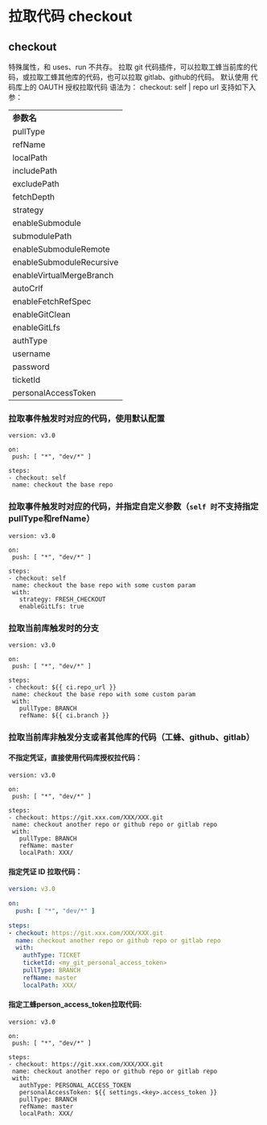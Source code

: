 # 拉取代码 checkout

## checkout

特殊属性，和 uses、run 不共存。
拉取 git 代码插件，可以拉取工蜂当前库的代码，或拉取工蜂其他库的代码，也可以拉取 gitlab、github的代码。
默认使用 代码库上的 OAUTH 授权拉取代码
语法为：
checkout: self | repo url 
支持如下入参：

| |
|:--|
|**参数名** |**是否必填** |**默认值** |**说明** |
|pullType |否 | |拉取方式，可选值为：BRANCH /TAG /COMMIT_ID <br>checkout: `self` 时将根据触发事件自动设置，如push时为COMMIT_ID ，手动配置无效 |
|refName |否 | |ref，分支名、TAG名或 COMMIT_ID<br>checkout: `self`时将根据触发事件自动设置，如push时为当前分支名，手动配置无效 |
|localPath |否 |当前工作空间 |代码拉取到本地的路径。当拉取其他代码库时，推荐填写，避免和当前代码库冲突。 |
|includePath |否 | |代码库拉取相对子路径 |
|excludePath |否 | |排除代码库以下路径 |
|fetchDepth |否 |1 |git fetch的depth参数值 |
|strategy |否 |REVERT_UPDATE |拉取策略，可选值为：<br>REVERT_UPDATE  增量,每次先 git reset --hard HEAD ,再 git pull<br>FRESH_CHECKOUT 全量,每次都会全新clone代码,之前会delete整个工作空间<br>INCREMENT_UPDATE  增量,只使用 git pull ,并不清除冲突及历史缓存文件 |
|enableSubmodule |否 |true |是否启用Submodule，true or false |
|submodulePath |否 | | |
|enableSubmoduleRemote |否 |false |执行git submodule update后面是否带上–remote参数 |
|enableSubmoduleRecursive |否 |true |执行git submodule update后面是否带上--recursive参数 |
|enableVirtualMergeBranch |否 |true |MR事件触发时是否执行Pre-Merge<br>为 true 时，将在MR事件触发时尝试Merge源分支到目标分支，冲突将直接判定为失败 |
|autoCrlf |否 | |AutoCrlf配置值 |
|enableFetchRefSpec |否 |false |启用拉取指定分支, 默认: false |
|enableGitClean |否 |true |是否开启Git Clean<br>为 true 时，将执行git clean, 删除未进行版本管理的文件 |
|enableGitLfs |否 |true |是否开启Git Lfs |
|authType |否 |当需要自定义鉴权时必填<br>若不指定，默认使用开启CI的用户的OAUTH权限 |授权方式，可选值为：<br>TICKET<br>PERSONAL_ACCESS_TOKEN<br>USERNAME_PASSWORD |
|username |否 | |当 authType=USERNAME_PASSWORD 时有效，拉代码使用的用户名 |
|password |否 | |当 authType=USERNAME_PASSWORD 时有效，拉代码使用的账户密码 |
|ticketId |否 | |当 authType=TICKET 时有效，凭据服务中创建的凭据ID |
|personalAccessToken |否 | |当 authType=PERSONAL_ACCESS_TOKEN 时有效 |


### 拉取事件触发时对应的代码，使用默认配置

 ```
version: v3.0

on:
  push: [ "*", "dev/*" ]

steps:
- checkout: self
  name: checkout the base repo
```

### 拉取事件触发时对应的代码，并指定自定义参数（`self 时`不支持指定pullType和refName）

 ```
version: v3.0

on:
  push: [ "*", "dev/*" ]

steps:
- checkout: self
  name: checkout the base repo with some custom param   
  with:
    strategy: FRESH_CHECKOUT
    enableGitLfs: true
```

### 拉取当前库触发时的分支

 ```
version: v3.0

on:
  push: [ "*", "dev/*" ]

steps:
- checkout: ${{ ci.repo_url }}
  name: checkout the base repo with some custom param   
  with:
    pullType: BRANCH
    refName: ${{ ci.branch }}
```

### 拉取当前库非触发分支或者其他库的代码（工蜂、github、gitlab）

#### 不指定凭证，直接使用代码库授权拉代码：

 ```
version: v3.0

on:
  push: [ "*", "dev/*" ]

steps:
- checkout: https://git.xxx.com/XXX/XXX.git
  name: checkout another repo or github repo or gitlab repo
  with:
    pullType: BRANCH
    refName: master
    localPath: XXX/  
```

#### 指定凭证 ID 拉取代码：

```yml
version: v3.0

on:
  push: [ "*", "dev/*" ]

steps:
- checkout: https://git.xxx.com/XXX/XXX.git
  name: checkout another repo or github repo or gitlab repo
  with:
    authType: TICKET
    ticketId: <my_git_personal_access_token>
    pullType: BRANCH
    refName: master
    localPath: XXX/  
```

#### 指定工蜂person_access_token拉取代码:

 ```
version: v3.0

on:
  push: [ "*", "dev/*" ]

steps:
- checkout: https://git.xxx.com/XXX/XXX.git
  name: checkout another repo or github repo or gitlab repo
  with:
    authType: PERSONAL_ACCESS_TOKEN
    personalAccessToken: ${{ settings.<key>.access_token }}
    pullType: BRANCH
    refName: master
    localPath: XXX/  
```

